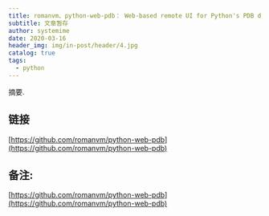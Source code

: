 ```yaml
---
title: romanvm、python-web-pdb： Web-based remote UI for Python's PDB debugger
subtitle: 文章暂存
author: systemime
date: 2020-03-16
header_img: img/in-post/header/4.jpg
catalog: true
tags:
  - python
---
```

摘要.

<!-- more -->
## 链接

 [https://github.com/romanvm/python-web-pdb](https://github.com/romanvm/python-web-pdb) 

## 备注:

 [https://github.com/romanvm/python-web-pdb](https://github.com/romanvm/python-web-pdb)
